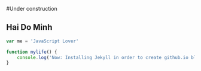 #Under construction
## Hai Do Minh
```javascript
var me = 'JavaScript Lover'

function mylife() {
	console.log('Now: Installing Jekyll in order to create github.io blog')
}
```
